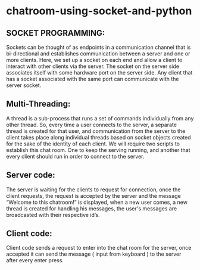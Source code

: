 # chatroom-using-socket-and-python
## SOCKET PROGRAMMING:
Sockets can be thought of as endpoints in a communication channel that is bi-directional and establishes communication between a server and one or more clients. Here, we set up a socket on each end and allow a client to interact with other clients via the server. The socket on the server side associates itself with some hardware port on the server side. Any client that has a socket associated with the same port can communicate with the server socket. 

## Multi-Threading:
A thread is a sub-process that runs a set of commands individually from any other thread. So, every time a user connects to the server, a separate thread is created for that user, and communication from the server to the client takes place along individual threads based on socket objects created for the sake of the identity of each client. 
We will require two scripts to establish this chat room. One to keep the serving running, and another that every client should run in order to connect to the server. 

## Server code:
The server is waiting for the clients to request for connection, once the client requests, the request is accepted by the server and the message “Welcome to this chatroom!” is displayed, when a new user comes, a new thread is created for handling his messages, the user's messages are broadcasted with their respective id’s.

## Client code:
Client code sends a request to enter into the chat room for the server, once accepted it can send the message ( input from keyboard ) to the server after every enter press. 
